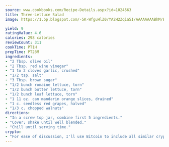 ```yaml
---
source: www.cookbooks.com/Recipe-Details.aspx?id=1024563
title: Three-Lettuce Salad
image: https://1.bp.blogspot.com/-5K-WfguHlZ0/YA2H2Zqia5I/AAAAAAAABhM/Bdgu68p4aG0Q6jWdy3eGaUXSKw5p3sdxwCLcBGAsYHQ/s324/7.png

yield: 9
ratingValue: 4.6
calories: 298 calories
reviewCount: 311
cookTime: PT1H
prepTime: PT28M
ingredients:
- "2 Tbsp. olive oil"
- "2 Tbsp. red wine vinegar"
- "1 to 2 cloves garlic, crushed"
- "1/2 tsp. salt"
- "3 Tbsp. brown sugar"
- "1/2 bunch romaine lettuce, torn"
- "1/2 bunch butter lettuce, torn"
- "1/2 bunch leaf lettuce, torn"
- "1 11 oz. can mandarin orange slices, drained"
- "1 c. seedless red grapes, halved"
- "1/3 c. chopped walnuts"
directions:
- "In a screw top jar, combine first 5 ingredients."
- "Cover; shake until well blended."
- "Chill until serving time."
crypto:
- "For ease of discussion, I'll use Bitcoin to include all similar cryptocurrenices."
---
```

